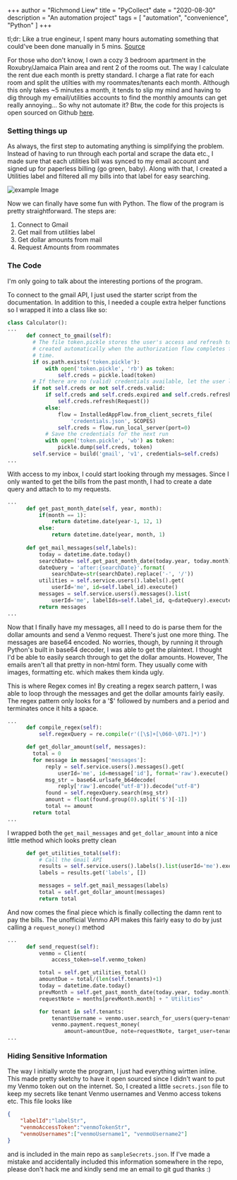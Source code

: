 +++
author = "Richmond Liew"
title = "PyCollect"
date = "2020-08-30"
description = "An automation project"
tags = [
    "automation", "convenience", "Python"
]
+++

tl;dr: Like a true engineur, I spent many hours automating something that could've been done manually in 5 mins. [Source](https://github.com/liewrichmond/pyCollect2.0)
<!--more-->
For those who don't know, I own a cozy 3 bedroom apartment in the Roxubry/Jamaica Plain area and rent 2 of the rooms out. The way I calculate the rent due each month is pretty standard. I charge a flat rate for each room and split the utilties with my roommates/tenants each month. Although this only takes ~5 minutes a month, it tends to slip my mind and having to dig through my email/utilities accounts to find the monthly amounts can get really annoying... So why not automate it? Btw, the code for this projects is open sourced on Github [here](https://github.com/liewrichmond/pyCollect2.0).

### Setting things up
As always, the first step to automating anything is simplifying the problem. Instead of having to run through each portal and scrape the data etc., I made sure that each utilities bill was synced to my email account and signed up for paperless billing (go green, baby). Along with that, I created a Utilities label and filtered all my bills into that label for easy searching.

![example Image](/images/UtilitiesLabel.png)

Now we can finally have some fun with Python. The flow of the program is pretty straightforward. The steps are:
1. Connect to Gmail
2. Get mail from utilities label
3. Get dollar amounts from mail
4. Request Amounts from roommates

### The Code
I'm only going to talk about the interesting portions of the program.

To connect to the gmail API, I just used the starter script from the documentation. In addition to this, I needed a couple extra helper functions so I wrapped it into a class like so:
```python
class Calculator():
...
      def connect_to_gmail(self):
        # The file token.pickle stores the user's access and refresh tokens, and is
        # created automatically when the authorization flow completes for the first
        # time.
        if os.path.exists('token.pickle'):
            with open('token.pickle', 'rb') as token:
                self.creds = pickle.load(token)
        # If there are no (valid) credentials available, let the user log in.
        if not self.creds or not self.creds.valid:
            if self.creds and self.creds.expired and self.creds.refresh_token:
                self.creds.refresh(Request())
            else:
                flow = InstalledAppFlow.from_client_secrets_file(
                    'credentials.json', SCOPES)
                self.creds = flow.run_local_server(port=0)
            # Save the credentials for the next run
            with open('token.pickle', 'wb') as token:
                pickle.dump(self.creds, token)
        self.service = build('gmail', 'v1', credentials=self.creds)
...
```
With access to my inbox, I could start looking through my messages. Since I only wanted to get the bills from the past month, I had to create a date query and attach to to my requests.
```python
...
      def get_past_month_date(self, year, month):
          if(month == 1):
              return datetime.date(year-1, 12, 1)
          else:
              return datetime.date(year, month, 1)
  
      def get_mail_messages(self,labels):
          today = datetime.date.today()
          searchDate= self.get_past_month_date(today.year, today.month)
          dateQuery = 'after:{searchDate}'.format(
              searchDate=str(searchDate).replace('-', '/'))
          utilities = self.service.users().labels().get(
              userId='me', id=self.label_id).execute()
          messages = self.service.users().messages().list(
              userId='me', labelIds=self.label_id, q=dateQuery).execute()
          return messages
...
```
Now that I finally have my messages, all I need to do is parse them for the dollar amounts and send a Venmo request. There's just one more thing. The messages are base64 encoded. No worries, though, by running it through Python's built in base64 decoder, I was able to get the plaintext. I thought I'd be able to easily search through to get the dollar amounts. However, The emails aren't all that pretty in non-html form. They usually come with images, formatting etc. which makes them kinda ugly.

This is where Regex comes in! By creating a regex search pattern, I was able to loop through the messages and get the dollar amounts fairly easily. The regex pattern only looks for a '$' followed by numbers and a period and terminates once it hits a space.
```python
...
      def compile_regex(self):
          self.regexQuery = re.compile(r'([\$]+[\060-\071.]*)')

      def get_dollar_amount(self, messages):
        total = 0
        for message in messages['messages']:
            reply = self.service.users().messages().get(
                userId='me', id=message['id'], format='raw').execute()
            msg_str = base64.urlsafe_b64decode(
                reply['raw'].encode("utf-8")).decode("utf-8")
            found = self.regexQuery.search(msg_str)
            amount = float(found.group(0).split('$')[-1])
            total += amount
        return total
...
```
I wrapped both the `get_mail_messages` and `get_dollar_amount` into a nice little method which looks pretty clean
```python
      def get_utilities_total(self):
          # Call the Gmail API
          results = self.service.users().labels().list(userId='me').execute()
          labels = results.get('labels', [])

          messages = self.get_mail_messages(labels)
          total = self.get_dollar_amount(messages)
          return total

```
And now comes the final piece which is finally collecting the damn rent to pay the bills. The unofficial Venmo API makes this fairly easy to do by just calling a `request_money()` method
```python
...
      def send_request(self):
          venmo = Client(
              access_token=self.venmo_token)

          total = self.get_utilities_total()
          amountDue = total/(len(self.tenants)+1)
          today = datetime.date.today()
          prevMonth = self.get_past_month_date(today.year, today.month)
          requestNote = months[prevMonth.month] + " Utilities"

          for tenant in self.tenants:
              tenantUsername = venmo.user.search_for_users(query=tenant)[0]
              venmo.payment.request_money(
                  amount=amountDue, note=requestNote, target_user=tenantUsername)
...
```

### Hiding Sensitive Information
The way I initially wrote the program, I just had everything wirtten inline. This made pretty sketchy to have it open sourced since I didn't want to put my Venmo token out on the internet. So, I created a little `secrets.json` file to keep my secrets like tenant Venmo usernames and Venmo access tokens etc. This file looks like
```json
{
    "labelId":"labelStr",
    "venmoAccessToken":"venmoTokenStr",
    "venmoUsernames":["venmoUsername1", "venmoUsername2"]
}
```
and is included in the main repo as `sampleSecrets.json`. If I've made a mistake and accidentally included this information somewhere in the repo, please don't hack me and kindly send me an email to git gud thanks :)
